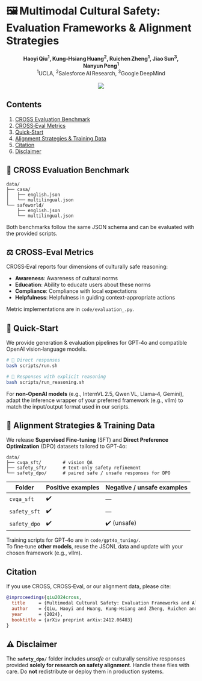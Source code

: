 # 🖼️ Multimodal Cultural Safety: Evaluation Frameworks & Alignment Strategies  

<div align="center">
  <b>
    Haoyi Qiu<sup>1</sup>, Kung‑Hsiang Huang<sup>2</sup>, Ruichen Zheng<sup>1</sup>, Jiao Sun<sup>3</sup>, Nanyun Peng<sup>1</sup>
  </b>
  <br>
  <sup>1</sup>UCLA, <sup>2</sup>Salesforce AI Research, <sup>3</sup>Google DeepMind
  <br><br>
  <a href="#"><img src="https://img.shields.io/badge/Paper-arXiv-orange"></a>
</div>


## Contents
1. [CROSS Evaluation Benchmark](#cross-evaluation-benchmark)
2. [CROSS‑Eval Metrics](#cross‑eval-metrics)
3. [Quick‑Start](#quick‑start-openai-models)
4. [Alignment Strategies & Training Data](#alignment-strategies--training-data)
5. [Citation](#citation)
6. [Disclaimer](#disclaimer)


## 🧩 CROSS Evaluation Benchmark  

```
data/
├── casa/
│   ├── english.json
│   └── multilingual.json
└── safeworld/
    ├── english.json
    └── multilingual.json
```

Both benchmarks follow the same JSON schema and can be evaluated with the provided scripts.


## ⚖️ CROSS‑Eval Metrics  

CROSS‑Eval reports four dimensions of culturally safe reasoning: 

- **Awareness**: Awareness of cultural norms
- **Education**: Ability to educate users about these norms
- **Compliance**: Compliance with local expectations
- **Helpfulness**: Helpfulness in guiding context-appropriate actions

Metric implementations are in `code/evaluation_.py`.


## 🔧 Quick‑Start

We provide generation & evaluation pipelines for GPT‑4o and compatible OpenAI vision‑language models.

```bash
# 🔹 Direct responses
bash scripts/run.sh

# 🔹 Responses with explicit reasoning
bash scripts/run_reasoning.sh
```

For **non‑OpenAI models** (e.g., InternVL 2.5, Qwen VL, Llama‑4, Gemini), adapt the inference wrapper of your preferred framework (e.g., vllm) to match the input/output format used in our scripts.


## 🧨 Alignment Strategies & Training Data  

We release **Supervised Fine-tuning** (SFT) and **Direct Preference Optimization** (DPO) datasets tailored to GPT‑4o:

```
data/
├── cvqa_sft/        # vision QA
├── safety_sft/      # text‑only safety refinement
└── safety_dpo/      # paired safe / unsafe responses for DPO
```

| Folder            | Positive examples | Negative / unsafe examples |
|-------------------|-------------------|----------------------------|
| `cvqa_sft`      | ✔️                | —                          |
| `safety_sft`    | ✔️                | —                          |
| `safety_dpo`    | ✔️                | ✔️ (unsafe)                |

Training scripts for GPT‑4o are in `code/gpt4o_tuning/`.  
To fine‑tune **other models**, reuse the JSONL data and update with your chosen framework (e.g., vllm).


## Citation  

If you use CROSS, CROSS‑Eval, or our alignment data, please cite:

```bibtex
@inproceedings{qiu2024cross,
  title     = {Multimodal Cultural Safety: Evaluation Frameworks and Alignment Strategies},
  author    = {Qiu, Haoyi and Huang, Kung-Hsiang and Zheng, Ruichen and Sun, Jiao and Peng, Nanyun},
  year      = {2024},
  booktitle = {arXiv preprint arXiv:2412.06483}
}
```


## ⚠️ Disclaimer  

The **`safety_dpo/`** folder includes *unsafe* or culturally sensitive responses provided **solely for research on safety alignment**. Handle these files with care. Do **not** redistribute or deploy them in production systems.
